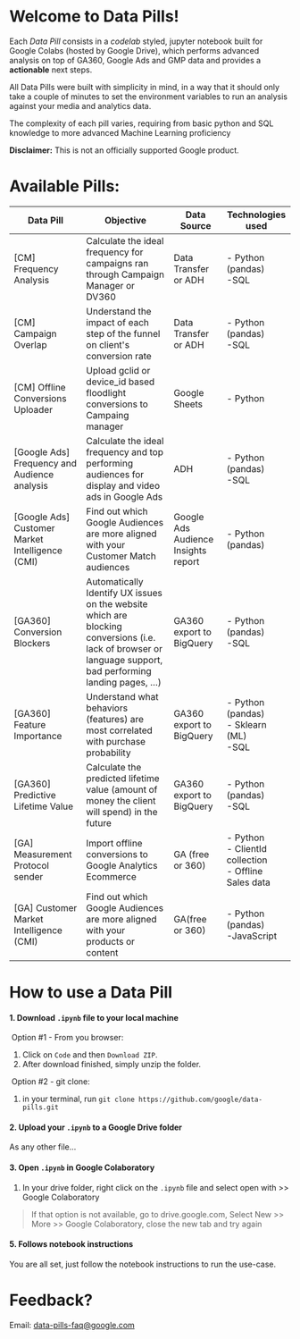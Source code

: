 
# Welcome to Data Pills!

Each _Data Pill_ consists in a _codelab_ styled, jupyter notebook built for Google Colabs (hosted by Google Drive), which performs advanced analysis on top of GA360, Google Ads and GMP data and provides a **actionable** next steps.

All Data Pills were built with simplicity in mind, in a way that it should only take a couple of minutes to set the environment variables to run an analysis against your media and analytics data.

The complexity of each pill varies, requiring from basic python and SQL knowledge to more advanced Machine Learning proficiency

**Disclaimer:** This is not an officially supported Google product.

# Available Pills:

| Data Pill | Objective | Data Source | Technologies used |
|----------------|----------------|----------------|-----------------------------|
|[CM] Frequency Analysis | Calculate the ideal frequency for campaigns ran through Campaign Manager or DV360 | Data Transfer or ADH | - Python (pandas)<br>-SQL |
|[CM] Campaign Overlap |Understand the impact of each step of the funnel on client's conversion rate | Data Transfer or ADH | - Python (pandas)<br>-SQL |
|[CM] Offline Conversions Uploader |Upload gclid or device_id based floodlight conversions to Campaing manager | Google Sheets | - Python |
|[Google Ads] Frequency and Audience analysis|Calculate the ideal frequency and top performing audiences for display and video ads in Google Ads | ADH | - Python (pandas)<br>-SQL |
|[Google Ads] Customer Market Intelligence (CMI)|Find out which Google Audiences are more aligned with your Customer Match audiences|Google Ads Audience Insights report|- Python (pandas)|
|[GA360] Conversion Blockers|Automatically Identify UX issues on the website which are blocking conversions (i.e. lack of browser or language support, bad performing landing pages, …) | GA360 export to BigQuery | - Python (pandas)<br>-SQL |
|[GA360] Feature Importance|Understand what behaviors (features) are most correlated with purchase probability |GA360 export to BigQuery | - Python (pandas)<br> - Sklearn (ML)<br>-SQL |
|[GA360] Predictive Lifetime Value | Calculate the predicted lifetime value (amount of money the client will spend) in the future |GA360 export to BigQuery | - Python (pandas)<br>-SQL |
|[GA] Measurement Protocol sender | Import offline conversions to Google Analytics Ecommerce | GA (free or 360) | - Python <br> - ClientId collection<br> - Offline Sales data |
|[GA] Customer Market Intelligence (CMI) |Find out which Google Audiences are more aligned with your products or content |GA(free or 360) | - Python (pandas)<br>-JavaScript |

# How to use a Data Pill

#### 1. Download `.ipynb` file to your local machine

&nbsp;Option #1 - From you browser:
1. Click on `Code` and then `Download ZIP`.
2. After download finished, simply unzip the folder.

&nbsp;Option #2 - git clone:
1. in your terminal, run `git clone https://github.com/google/data-pills.git`


#### 2. Upload your `.ipynb` to a Google Drive folder
As any other file...

#### 3. Open `.ipynb` in Google Colaboratory
1. In your drive folder, right click on the `.ipynb` file and select  open with >> Google Colaboratory
>If that option is not available, go to drive.google.com, Select New >> More >> Google Colaboratory, close the new tab and try again

#### 5. Follows notebook instructions
You are all set, just follow the notebook instructions to run the use-case.

# Feedback?
Email: data-pills-faq@google.com
